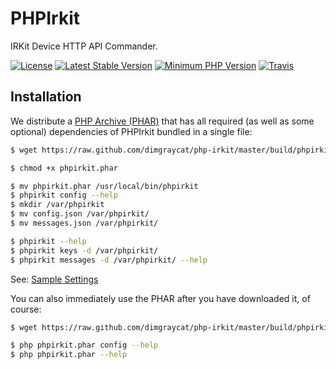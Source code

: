 # PHPIrkit

IRKit Device HTTP API Commander.

[![License](https://img.shields.io/badge/license-mit-blue.svg?style=flat-square)](https://github.com/dimgraycat/php-irkit/blob/master/LICENSE)
[![Latest Stable Version](https://img.shields.io/packagist/v/dimgraycat/phpirkit.svg?style=flat-square)](https://packagist.org/packages/dimgraycat/phpirkit)
[![Minimum PHP Version](https://img.shields.io/badge/php-%3E%3D%205.6-8892BF.svg?style=flat-square)](https://php.net/)
[![Travis](https://img.shields.io/travis/rust-lang/rust.svg?style=flat-square)](https://travis-ci.org/dimgraycat/php-irkit)

## Installation

We distribute a [PHP Archive (PHAR)](https://php.net/phar) that has all required (as well as some optional) dependencies of PHPIrkit bundled in a single file:

```bash
$ wget https://raw.github.com/dimgraycat/php-irkit/master/build/phpirkit.phar

$ chmod +x phpirkit.phar

$ mv phpirkit.phar /usr/local/bin/phpirkit
$ phpirkit config --help
$ mkdir /var/phpirkit
$ mv config.json /var/phpirkit/
$ mv messages.json /var/phpirkit/

$ phpirkit --help
$ phpirkit keys -d /var/phpirkit/
$ phpirkit messages -d /var/phpirkit/ --help
```
See: [Sample Settings](https://github.com/dimgraycat/php-irkit/tree/master/sample)

You can also immediately use the PHAR after you have downloaded it, of course:

```bash
$ wget https://raw.github.com/dimgraycat/php-irkit/master/build/phpirkit.phar

$ php phpirkit.phar config --help
$ php phpirkit.phar --help
